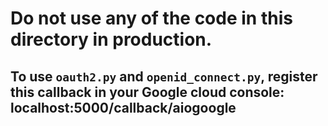 # Do not use any of the code in this directory in production.

## To use `oauth2.py` and `openid_connect.py`, register this callback in your Google cloud console: localhost:5000/callback/aiogoogle
